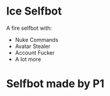 # Ice Selfbot
A fire selfbot with:

- Nuke Commands
- Avatar Stealer
- Account Fucker
- A lot more

# Selfbot made by P1
